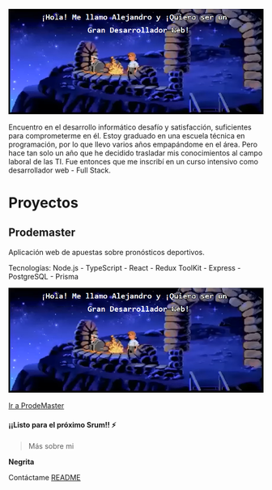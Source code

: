 ![This is an image](https://github.com/AlejandroGuil/AlejandroGuil/blob/main/img/Github%20pic.png)

Encuentro en el desarrollo informático desafío y satisfacción, suficientes para comprometerme en él. Estoy graduado en una escuela técnica en programación, por lo que llevo varios años empapándome en el área. Pero hace tan solo un año que he decidido trasladar mis conocimientos al campo laboral de las TI. Fue entonces que me inscribí en un curso intensivo como desarrollador web - Full Stack.

# Proyectos

## Prodemaster

Aplicación web de apuestas sobre pronósticos deportivos.

Tecnologías: Node.js - TypeScript - React - Redux ToolKit - Express - PostgreSQL - Prisma

<img src="https://github.com/AlejandroGuil/AlejandroGuil/blob/main/img/Github%20pic.png" whith="30%"/>

[Ir a ProdeMaster](https://prodemaster.netlify.app)

#### ¡¡Listo para el próximo Srum!! ⚡

> Más sobre mi

**Negrita**

Contáctame [README](alejandro.i.guil@gmail.com)

